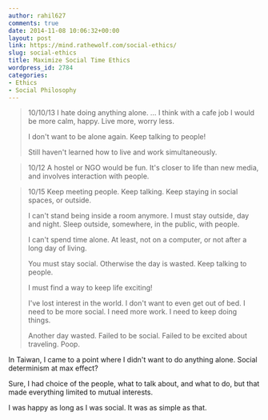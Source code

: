 ```yaml
---
author: rahil627
comments: true
date: 2014-11-08 10:06:32+00:00
layout: post
link: https://mind.rathewolf.com/social-ethics/
slug: social-ethics
title: Maximize Social Time Ethics
wordpress_id: 2784
categories:
- Ethics
- Social Philosophy
---
```


<blockquote>10/10/13
I hate doing anything alone.
...
I think with a cafe job I would be more calm, happy. Live more, worry less.

I don't want to be alone again. Keep talking to people!

Still haven't learned how to live and work simultaneously.</blockquote>









<blockquote>10/12
A hostel or NGO would be fun. It's closer to life than new media, and involves interaction with people.</blockquote>









<blockquote>10/15
Keep meeting people. Keep talking. Keep staying in social spaces, or outside.

I can't stand being inside a room anymore. I must stay outside, day and night. Sleep outside, somewhere, in the public, with people.

I can't spend time alone. At least, not on a computer, or not after a long day of living.

You must stay social. Otherwise the day is wasted. Keep talking to people.

I must find a way to keep life exciting!

I've lost interest in the world. I don't want to even get out of bed. I need to be more social. I need more work. I need to keep doing things.

Another day wasted. Failed to be social. Failed to be excited about traveling. Poop.</blockquote>







In Taiwan, I came to a point where I didn't want to do anything alone. Social determinism at max effect?

Sure, I had choice of the people, what to talk about, and what to do, but that made everything limited to mutual interests.

I was happy as long as I was social. It was as simple as that.
